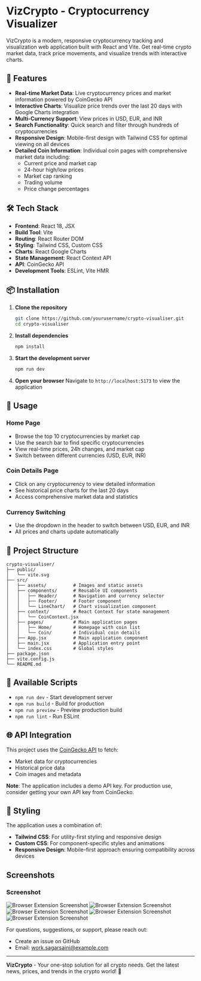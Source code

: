 # VizCrypto - Cryptocurrency Visualizer


VizCrypto is a modern, responsive cryptocurrency tracking and visualization web application built with React and Vite. Get real-time crypto market data, track price movements, and visualize trends with interactive charts.

## 🚀 Features

- **Real-time Market Data**: Live cryptocurrency prices and market information powered by CoinGecko API
- **Interactive Charts**: Visualize price trends over the last 20 days with Google Charts integration
- **Multi-Currency Support**: View prices in USD, EUR, and INR
- **Search Functionality**: Quick search and filter through hundreds of cryptocurrencies
- **Responsive Design**: Mobile-first design with Tailwind CSS for optimal viewing on all devices
- **Detailed Coin Information**: Individual coin pages with comprehensive market data including:
  - Current price and market cap
  - 24-hour high/low prices
  - Market cap ranking
  - Trading volume
  - Price change percentages

## 🛠️ Tech Stack

- **Frontend**: React 18, JSX
- **Build Tool**: Vite
- **Routing**: React Router DOM
- **Styling**: Tailwind CSS, Custom CSS
- **Charts**: React Google Charts
- **State Management**: React Context API
- **API**: CoinGecko API
- **Development Tools**: ESLint, Vite HMR

## 📦 Installation

1. **Clone the repository**

   ```bash
   git clone https://github.com/yourusername/crypto-visualiser.git
   cd crypto-visualiser
   ```

2. **Install dependencies**

   ```bash
   npm install
   ```

3. **Start the development server**

   ```bash
   npm run dev
   ```

4. **Open your browser**
   Navigate to `http://localhost:5173` to view the application

## 🎯 Usage

### Home Page

- Browse the top 10 cryptocurrencies by market cap
- Use the search bar to find specific cryptocurrencies
- View real-time prices, 24h changes, and market cap
- Switch between different currencies (USD, EUR, INR)

### Coin Details Page

- Click on any cryptocurrency to view detailed information
- See historical price charts for the last 20 days
- Access comprehensive market data and statistics

### Currency Switching

- Use the dropdown in the header to switch between USD, EUR, and INR
- All prices and charts update automatically

## 📁 Project Structure

```
crypto-visualiser/
├── public/
│   └── vite.svg
├── src/
│   ├── assets/          # Images and static assets
│   ├── components/      # Reusable UI components
│   │   ├── Header/      # Navigation and currency selector
│   │   ├── Footer/      # Footer component
│   │   └── LineChart/   # Chart visualization component
│   ├── context/         # React Context for state management
│   │   └── CoinContext.jsx
│   ├── pages/           # Main application pages
│   │   ├── Home/        # Homepage with coin list
│   │   └── Coin/        # Individual coin details
│   ├── App.jsx          # Main application component
│   ├── main.jsx         # Application entry point
│   └── index.css        # Global styles
├── package.json
├── vite.config.js
└── README.md
```

## 🔧 Available Scripts

- `npm run dev` - Start development server
- `npm run build` - Build for production
- `npm run preview` - Preview production build
- `npm run lint` - Run ESLint

## 🌐 API Integration

This project uses the [CoinGecko API](https://www.coingecko.com/en/api) to fetch:

- Market data for cryptocurrencies
- Historical price data
- Coin images and metadata

**Note**: The application includes a demo API key. For production use, consider getting your own API key from CoinGecko.

## 🎨 Styling

The application uses a combination of:

- **Tailwind CSS**: For utility-first styling and responsive design
- **Custom CSS**: For component-specific styles and animations
- **Responsive Design**: Mobile-first approach ensuring compatibility across devices

## Screenshots
### Screenshot
![Browser Extension Screenshot](src/assets/s1.png)
![Browser Extension Screenshot](/src/assets/s3.png)
![Browser Extension Screenshot](src/assets/s2.png)
![Browser Extension Screenshot](/src/assets/s4.png)
![Browser Extension Screenshot](/src/assets/s5.png)

For questions, suggestions, or support, please reach out:

- Create an issue on GitHub
- Email: work.sagarsaini@example.com

---

**VizCrypto** - Your one-stop solution for all crypto needs. Get the latest news, prices, and trends in the crypto world! 🚀
